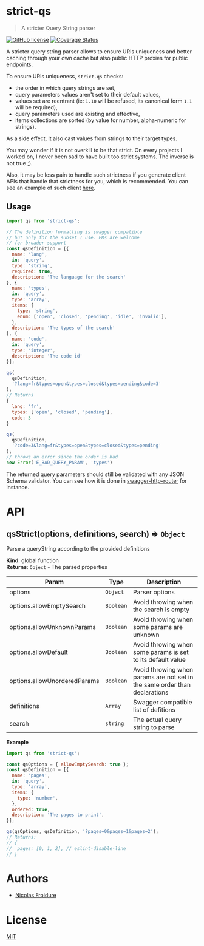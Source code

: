 [//]: # ( )
[//]: # (This file is automatically generated by a `metapak`)
[//]: # (module. Do not change it  except between the)
[//]: # (`content:start/end` flags, your changes would)
[//]: # (be overridden.)
[//]: # ( )
# strict-qs
> A stricter Query String parser

[![GitHub license](https://img.shields.io/badge/license-MIT-blue.svg)](https://github.com/nfroidure/strict-qs/blob/main/LICENSE)
[![Coverage Status](https://coveralls.io/repos/github/nfroidure/strict-qs/badge.svg?branch=main)](https://coveralls.io/github/nfroidure/strict-qs?branch=main)


[//]: # (::contents:start)

A stricter query string parser allows to ensure URIs uniqueness and better
 caching through your own cache but also public HTTP proxies for public
 endpoints.

To ensure URIs uniqueness, `strict-qs` checks:
- the order in which query strings are set,
- query parameters values aren't set to their default values,
- values set are reentrant (ie: `1.10` will be refused, its
 canonical form `1.1` will be required),
- query parameters used are existing and effective,
- items collections are sorted (by value for number, alpha-numeric for strings).

As a side effect, it also cast values from strings to
 their target types.

You may wonder if it is not overkill to be that strict.
 On every projects I worked on, I never been sad to have
 built too strict systems. The inverse is not true ;).

Also, it may be less pain to handle such strictness if
 you generate client APIs that handle that strictness for
 you, which is recommended. You can see an example of such
 client [here](https://github.com/sencrop/sencrop-js-api-client).

## Usage

```js
import qs from 'strict-qs';

// The definition formatting is swagger compatible
// but only for the subset I use. PRs are welcome
// for broader support
const qsDefinition = [{
  name: 'lang',
  in: 'query',
  type: 'string',
  required: true,
  description: 'The language for the search'
}, {
  name: 'types',
  in: 'query',
  type: 'array',
  items: {
    type: 'string',
    enum: ['open', 'closed', 'pending', 'idle', 'invalid'],
  },
  description: 'The types of the search'
}, {
  name: 'code',
  in: 'query',
  type: 'integer',
  description: 'The code id'
}];

qs(
  qsDefinition,
  '?lang=fr&types=open&types=closed&types=pending&code=3'
);
// Returns
{
  lang: 'fr',
  types: ['open', 'closed', 'pending'],
  code: 3
}

qs(
  qsDefinition,
  '?code=3&lang=fr&types=open&types=closed&types=pending'
);
// throws an error since the order is bad
new Error('E_BAD_QUERY_PARAM', 'types')
```

The returned query parameters should still be validated with
 any JSON Schema validator. You can see how it is done in
 [swagger-http-router](https://github.com/nfroidure/swagger-http-router)
 for instance.

[//]: # (::contents:end)

# API
<a name="qsStrict"></a>

## qsStrict(options, definitions, search) ⇒ <code>Object</code>
Parse a queryString according to the provided definitions

**Kind**: global function  
**Returns**: <code>Object</code> - The parsed properties  

| Param | Type | Description |
| --- | --- | --- |
| options | <code>Object</code> | Parser options |
| options.allowEmptySearch | <code>Boolean</code> | Avoid throwing when the search is empty |
| options.allowUnknownParams | <code>Boolean</code> | Avoid throwing when some params are unknown |
| options.allowDefault | <code>Boolean</code> | Avoid throwing when some params is set to its default value |
| options.allowUnorderedParams | <code>Boolean</code> | Avoid throwing when params are not set in the same order  than declarations |
| definitions | <code>Array</code> | Swagger compatible list of defitions |
| search | <code>string</code> | The actual query string to parse |

**Example**  
```js
import qs from 'strict-qs';

const qsOptions = { allowEmptySearch: true };
const qsDefinition = [{
  name: 'pages',
  in: 'query',
  type: 'array',
  items: {
    type: 'number',
  },
  ordered: true,
  description: 'The pages to print',
}];

qs(qsOptions, qsDefinition, '?pages=0&pages=1&pages=2');
// Returns:
// {
//  pages: [0, 1, 2], // eslint-disable-line
// }
```

# Authors
- [Nicolas Froidure](http://insertafter.com/en/index.html)

# License
[MIT](https://github.com/nfroidure/strict-qs/blob/main/LICENSE)
